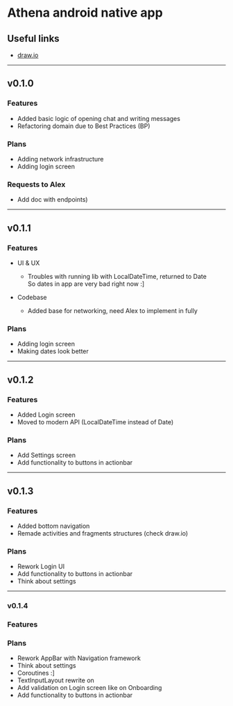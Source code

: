 # Athena android native app

## Useful links

* [draw.io](https://drive.google.com/file/d/1p9IgGZiMAArOcVkxSPel_lH3QpAl-Y8h/view?usp=sharing)

---

## v0.1.0

### Features

* Added basic logic of opening chat and writing messages
* Refactoring domain due to Best Practices (BP)

### Plans

* Adding network infrastructure
* Adding login screen

### Requests to Alex

* Add doc with endpoints)

---

## v0.1.1

### Features

* UI & UX
    * Troubles with running lib with LocalDateTime, returned to Date <br>
    So dates in app are very bad right now :]

* Codebase
    * Added base for networking, need Alex to implement in fully
    
### Plans

* Adding login screen
* Making dates look better

---

## v0.1.2

### Features

* Added Login screen
* Moved to modern API (LocalDateTime instead of Date)

### Plans

* Add Settings screen
* Add functionality to buttons in actionbar

---

## v0.1.3

### Features

* Added bottom navigation
* Remade activities and fragments structures (check draw.io)

### Plans

* Rework Login UI
* Add functionality to buttons in actionbar
* Think about settings

---

### v0.1.4

### Features

### Plans
  * Rework AppBar with Navigation framework
  * Think about settings
  * Coroutines :]
  * TextInputLayout rewrite on
  * Add validation on Login screen like on Onboarding
  * Add functionality to buttons in actionbar